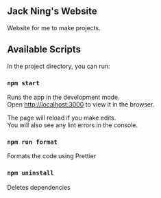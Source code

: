 ## Jack Ning's Website

Website for me to make projects.

## Available Scripts

In the project directory, you can run:

### `npm start`

Runs the app in the development mode.\
Open [http://localhost:3000](http://localhost:3000) to view it in the browser.

The page will reload if you make edits.\
You will also see any lint errors in the console.

### `npm run format`

Formats the code using Prettier

### `npm uninstall`

Deletes dependencies

